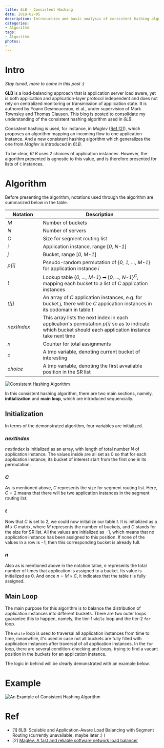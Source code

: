 ```yaml
---
title: 6LB - Consistent Hashing 
date: 2018-02-05
description: Introduction and basic analysis of consistent hashing algorithm used in 6LB. [Stay tuned, more to come in this post :)]
categories:
- Algorithm
tags:
- Algorithm
photos:
- 
---
```


<style>
table th:first-of-type {
    width: 100px;
}
</style>

# Intro

_Stay tuned, more to come in this post :)_

**6LB** is a load-balancing approach that is application server load aware, yet is both application and application-layer protocol independent and does not rely on centralized monitoring or transmission of application state. It is authored by Yoann Desmouceaux, et al., under supervision of Mark Townsley and Thomas Clausen. This blog is posted to consolidate my understanding of the consistent hashing algorithm used in _6LB_. 

Consistent hashing is used, for instance, in _Maglev_ ([Ref \[2\]](https://www.usenix.org/system/files/conference/nsdi16/nsdi16-paper-eisenbud.pdf)), which proposes an algorithm mapping an incoming flow to one application instance. And a new consistent hashing algorithm which generalizes the one from _Maglev_ is introduced in _6LB_.

To be clear, _6LB_ uses 2 choices of application instances. However, the algorithm presented is agnostic to this value, and is therefore presented for lists of `C` instances.

# Algorithm

Before presenting the algorithm, notations used through the algorithm are summarized below in the table.

| Notation | Description |
| --- | --- |
| _M_ | Number of buckets |
| _N_ | Number of servers |
| _C_ | Size for segment routing list |
| _i_ | Application instance, range \[_0, N-1_\] |
| _j_ | Bucket, range \[_0, M-1_\]
| _p\[i\]_ | Pseudo-random permutation of {_0, 1, ..., M-1_} for application instance _i_ |
| _t_ | Lookup table {_0, ..., M-1_} ➡ {_0, ..., N-1_}$^C$, mapping each bucket to a list of _C_ application instances |
| _t\[j\]_ | An array of _C_ application instances, e.g. for bucket _j_, there will be _C_ application instances in its codomain in table _t_ |
| _nextIndex_ | This array lists the next index in each application's permutation _p\[i\]_ so as to indicate which bucket should each application instance take next time |
| _n_ | Counter for total assignments |
| _c_ | A tmp variable, denoting current bucket of interesting |
| _choice_ | A tmp variable, denoting the first avvailable position in the SR list |

![Consistent Hashing Algorithm](https://www.zhiyuanyao.com/assets/images/X/cisco-intern/6lb-hash-alg.png)

In this consistent hashing algorithm, there are two main sections, namely, **initialization** and **main loop**, which are introduced sequencially.

## Initialization

In terms of the demonstrated algorithm, four variables are initialized.

### $nextIndex$

$nextIndex$ is initialized as an array, with length of total number $N$ of application instance. The values inside are all set as $0$ so that for each application instance, its bucket of interest start from the first one in its permutation.

### $C$

As is mentioned above, $C$ represents the size for segment routing list. Here, $C = 2$ means that there will be two application instances in the segment routing list.

### $t$

Now that $C$ is set to $2$, we could now initialize our table $t$. It is initialized as a _M x C_ matrix, where _M_ represents the number of buckets, and _C_ stands for the size for SR list. All the values are initialized as $-1$, which means that no application instance has been assigned to this position. If none of the values in a row is $-1$, then this corresponding bucket is already full.

### $n$

Also as is mentioned above in the notation talbe, $n$ represents the total number of times that application is assigned to a bucket. Its value is initialized as $0$. And once $n = M \times C$, it indicates that the table $t$ is fully assigned.

## Main Loop

The main purpose for this algorithm is to balance the distribution of application instances into different buckets. There are two outer loops guarantee this to happen, namely, the tier-1 `while` loop and the tier-2 `for` loop. 

The `while` loop is used to traversal all application instances from time to time, meanwhile, it's used in case not all buckets are fully filled with application instances after traversal of all application instances. In the `for` loop, there are several condition-checking and loops, trying to find a vacant position in the buckets for an application instance. 

The logic in behind will be clearly demonstrated with an example below.

# Example

![An Example of Consistent Hashing Algorithm](https://www.zhiyuanyao.com/assets/images/X/cisco-intern/6lb-hash-eg.png)



# Ref

- \[1\] 6LB: Scalable and Application-Aware Load Balancing with Segment Routing (currently unavailable, maybe later :) )
- \[2\] [Maglev: A fast and reliable software network load balancer](https://www.usenix.org/system/files/conference/nsdi16/nsdi16-paper-eisenbud.pdf)